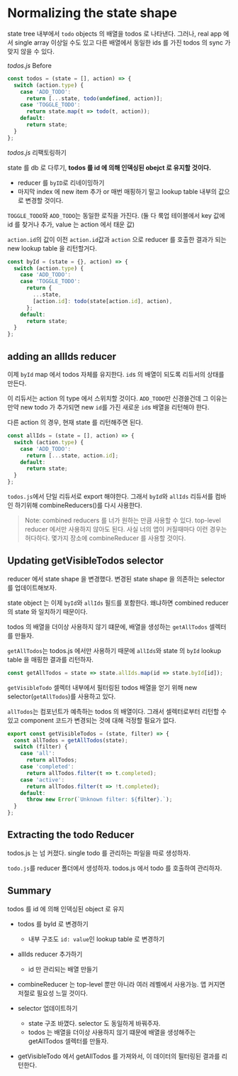 # Normalizing the state shape

state tree 내부에서 `todo` objects 의 배열을 todos 로 나타낸다. 그러나, real app 에서 single array 이상일 수도 있고 다른 배열에서 동일한 ids 를 가진 todos 의 sync 가 맞지 않을 수 있다.

_todos.js_ Before

```javascript
const todos = (state = [], action) => {
  switch (action.type) {
    case 'ADD_TODO':
      return [...state, todo(undefined, action)];
    case 'TOGGLE_TODO':
      return state.map(t => todo(t, action));
    default:
      return state;
  }
};
```

_todos.js_ 리팩토링하기

state 를 db 로 다루기, **todos 를 id 에 의해 인덱싱된 obejct 로 유지할 것이다.**

- reducer 를 `byID`로 리네이밍하기
- 마지막 index 에 new item 추가 or 매번 매핑하기 말고 lookup table 내부의 값으로 변경할 것이다.

`TOGGLE_TODO`와 `ADD_TODO`는 동일한 로직을 가진다. (둘 다 룩업 테이블에서 key 값에 id 를 찾거나 추가, value 는 action 에서 태운 값)

`action.id`의 값이 이전 `action.id`값과 `action` 으로 reducer 를 호출한 결과가 되는 new lookup table 을 리턴할거다.

```javascript
const byId = (state = {}, action) => {
  switch (action.type) {
    case 'ADD_TODO':
    case 'TOGGLE_TODO':
      return {
        ...state,
        [action.id]: todo(state[action.id], action),
      };
    default:
      return state;
  }
};
```

## adding an allIds reducer

이제 `byId` map 에서 todos 자체를 유지한다. `id`s 의 배열이 되도록 리듀서의 상태를 만든다.

이 리듀서는 action 의 type 에서 스위치할 것이다. `ADD_TODO`만 신경쓸건데 그 이유는 만약 new todo 가 추가되면 new `id`를 가진 새로운 `id`s 배열을 리턴해야 한다.

다른 action 의 경우, 현재 state 를 리턴해주면 된다.

```javascript
const allIds = (state = [], action) => {
  switch (action.type) {
    case 'ADD_TODO':
      return [...state, action.id];
    default:
      return state;
  }
};
```

`todos.js`에서 단일 리듀서로 export 해야한다. 그래서 `byId`와 `allIds` 리듀서를 컴바인 하기위해 combineReducers()를 다시 사용한다.

> Note: combined reducers 를 너가 원하는 만큼 사용할 수 있다. top-level reducer 에서만 사용하지 않아도 된다. 사실 너의 앱이 커질때마다 이런 경우는 허다하다. 몇가지 장소에 combineReducer 를 사용할 것이다.

## Updating getVisibleTodos selector

reducer 에서 state shape 을 변경했다. 변경된 state shape 을 의존하는 selector 를 업데이트해보자.

state object 는 이제 `byId`와 `allIds` 필드를 포함한다. 왜냐하면 combined reducer 의 state 와 일치하기 때문이다.

todos 의 배열을 더이상 사용하지 않기 떄문에, 배열을 생성하는 `getAllTodos` 셀렉터를 만들자.

`getAllTodos`는 todos.js 에서만 사용하기 때문에 `allIds`와 state 의 `byId` lookup table 을 매핑한 결과를 리턴하자.

```javascript
const getAllTodos = state => state.allIds.map(id => state.byId[id]);
```

`getVisibleTodo` 셀렉터 내부에서 필터링된 todos 배열을 얻기 위해 new selector(`getAllTodos`)를 사용하고 있다.

`allTodos`는 컴포넌트가 예측하는 todos 의 배열이다. 그래서 셀렉터로부터 리턴할 수 있고 component 코드가 변경되는 것에 대해 걱정할 필요가 없다.

```javascript
export const getVisibleTodos = (state, filter) => {
  const allTodos = getAllTodos(state);
  switch (filter) {
    case 'all':
      return allTodos;
    case 'completed':
      return allTodos.filter(t => t.completed);
    case 'active':
      return allTodos.filter(t => !t.completed);
    default:
      throw new Error(`Unknown filter: ${filter}.`);
  }
};
```

## Extracting the todo Reducer

todos.js 는 넘 커졌다. single todo 를 관리하는 파일을 따로 생성하자.

`todo.js`를 reducer 폴더에서 생성하자. todos.js 에서 todo 를 호출하여 관리하자.

## Summary

todos 를 id 에 의해 인덱싱된 object 로 유지

- todos 를 byId 로 변경하기
  - 내부 구조도 `id: value`인 lookup table 로 변경하기
- allIds reducer 추가하기

  - id 만 관리되는 배열 만들기

- combineReducer 는 top-level 뿐만 아니라 여러 레벨에서 사용가능. 앱 커지면 저절로 필요성 느낄 것이다.

- selector 업데이트하기

  - state 구조 바꼈다. selector 도 동일하게 바꿔주자.
  - todos 는 배열을 더이상 사용하지 않기 떄문에 배열을 생성해주는 getAllTodos 셀렉터를 만들자.

- getVisibleTodo 에서 getAllTodos 를 가져와서, 이 데이터의 필터링된 결과를 리턴한다.
